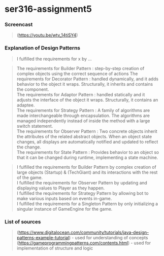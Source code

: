 # ser316-assignment5

### Screencast  
> (https://youtu.be/wtv_14tiSY4)  

### Explanation of Design Patterns  
> I fulfilled the requirements for x by ...  

> The requirements for Builder Pattern : step-by-step creation of complex objects using the correct sequence of actions
> The requirements for Decorator Pattern : handled dynamically, and it adds behavior to the object it wraps. Structurally, it inherits and contains the component.  
> The requirements for Adaptor Pattern : handled statically and it adjusts the interface of the object it wraps. Structurally, it contains an adaptee.  
> The requirements for Strategy Pattern : A family of algorithms are made interchangeable through encapsulation. The algorithms are managed independently instead of inside the method with a large switch statement.  
> The requirements for Observer Pattern : Two concrete objects inherit the attributes of the related abstract objects. When an object state changes, all displays are automatically notified and updated to reflect the change.  
> The requirements for State Pattern : Provides behavior to an object so that it can be changed during runtime, implementing a state machine.  

> I fulfilled the requirements for Builder Pattern by complex creation of large objects (Startup) & (TechGiant) and its interactions with the rest of the game.  
> I fulfilled the requirements for Observer Pattern by updating and displaying values to Player as they happen.  
> I fulfilled the requirements for Strategy Pattern by allowing bot to make various inputs based on events in-game.  
> I fulfilled the requirements for a Singleton Pattern by only initializing a singular instance of GameEngine for the game.  

### List of sources  
> (https://www.digitalocean.com/community/tutorials/java-design-patterns-example-tutorial) - used for understanding of concepts  
> (https://gameprogrammingpatterns.com/contents.html) - used for implementation of structure and logic
